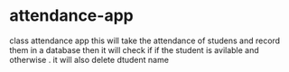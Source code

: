 # attendance-app
class attendance app
this will take the attendance of studens and record them in a database then it will check if if the student is avilable and otherwise .
it will also delete  dtudent name
